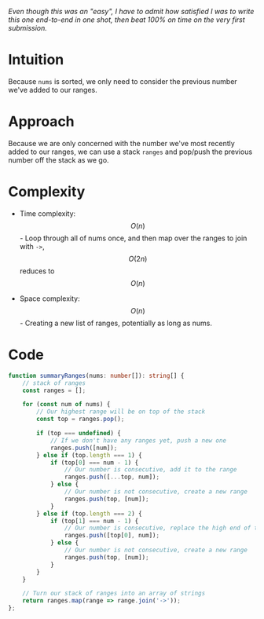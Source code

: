 _Even though this was an "easy", I have to admit how satisfied I was to write this one end-to-end in one shot, then beat 100% on time on the very first submission._

# Intuition
Because `nums` is sorted, we only need to consider the previous number we've added to our ranges.

# Approach
Because we are only concerned with the number we've most recently added to our ranges, we can use a stack `ranges` and pop/push the previous number off the stack as we go.

# Complexity
- Time complexity: $$O(n)$$ - Loop through all of nums once, and then map over the ranges to join with `->`, $$O(2n)$$ reduces to $$O(n)$$

- Space complexity: $$O(n)$$ - Creating a new list of ranges, potentially as long as nums.

# Code
```typescript []
function summaryRanges(nums: number[]): string[] {
    // stack of ranges
    const ranges = [];

    for (const num of nums) {
        // Our highest range will be on top of the stack
        const top = ranges.pop();

        if (top === undefined) {
            // If we don't have any ranges yet, push a new one
            ranges.push([num]);
        } else if (top.length === 1) {
            if (top[0] === num - 1) {
                // Our number is consecutive, add it to the range 
                ranges.push([...top, num]);
            } else {
                // Our number is not consecutive, create a new range
                ranges.push(top, [num]);
            }
        } else if (top.length === 2) {
            if (top[1] === num - 1) {
                // Our number is consecutive, replace the high end of the range
                ranges.push([top[0], num]);
            } else {
                // Our number is not consecutive, create a new range
                ranges.push(top, [num]);
            }
        }
    }

    // Turn our stack of ranges into an array of strings
    return ranges.map(range => range.join('->'));
};
```
